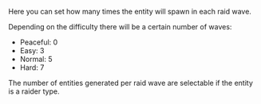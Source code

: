 Here you can set how many times the entity will spawn in each raid wave.

Depending on the difficulty there will be a certain number of waves:

* Peaceful: 0
* Easy: 3
* Normal: 5
* Hard: 7

The number of entities generated per raid wave are selectable if the entity is a raider type.